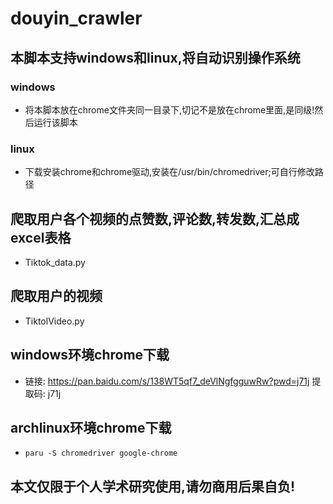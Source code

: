 # douyin_crawler
## 本脚本支持windows和linux,将自动识别操作系统
### windows
+ 将本脚本放在chrome文件夹同一目录下,切记不是放在chrome里面,是同级!然后运行该脚本
### linux
+ 下载安装chrome和chrome驱动,安装在/usr/bin/chromedriver;可自行修改路径
## 爬取用户各个视频的点赞数,评论数,转发数,汇总成excel表格
+ Tiktok_data.py
## 爬取用户的视频
+ TiktolVideo.py
## windows环境chrome下载
+ 链接: https://pan.baidu.com/s/138WT5qf7_deVlNgfgguwRw?pwd=j71j 提取码: j71j
## archlinux环境chrome下载
+ `paru -S chromedriver google-chrome`

## 本文仅限于个人学术研究使用,请勿商用后果自负!
